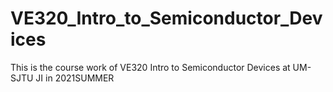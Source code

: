 # VE320_Intro_to_Semiconductor_Devices
This is the course work of VE320 Intro to Semiconductor Devices at UM-SJTU JI in 2021SUMMER
